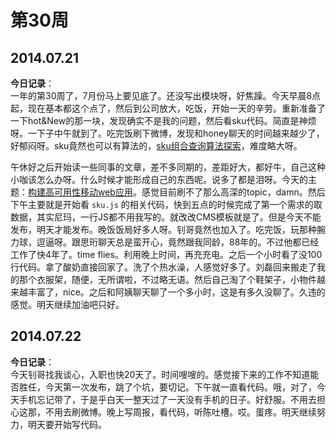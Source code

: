 第30周
======

## 2014.07.21

**今日记录**：  
一年的第30周了，7月份马上要见底了。还没写出模块呀，好焦躁。今天早晨8点起，现在基本都这个点了，然后到公司放大，吃饭，开始一天的辛劳。重新准备了一下hot&New的那一块，发现确实不是我的问题，然后看sku代码。简直是神烦呀。一下子中午就到了。吃完饭刷下微博，发现和honey聊天的时间越来越少了，好郁闷呀。sku竟然也可以有算法的，[sku组合查询算法探索](http://ued.taobao.org/blog/2012/07/sku-search-algorithm/)，难度略大呀。

午休好之后开始读一些同事的文章，差不多同期的，差距好大，都好牛，自己这种小咖该怎么办呀。什么时候才能形成自己的东西呢。说多了都是泪呀。今天的主题：[构建高可用性移动web应用](http://www.atatech.org/articles/16602)。感觉目前刷不了那么高深的topic，damn。然后下午主要就是开始看 `sku.js` 的相关代码，快到五点的时候完成了第一个需求的取数据，其实尼玛，一行JS都不用我写的。就改改CMS模板就是了。但是今天不能发布，明天才能发布。晚饭饭局好多人呀。钊哥竟然也加入了。吃完饭，玩那种腕力球，逗逼呀。跟思珩聊天总是蛮开心，竟然跟我同龄，88年的。不过他都已经工作了快4年了。time flies。利用晚上时间，再充充电。之后一个小时看了没100行代码。拿了酸奶直接回家了。洗了个热水澡，人感觉好多了。刘磊回来搬走了我的那个衣服架，随便，无所谓啦，不过略无语。然后自己淘了个鞋架子，小物件越来越丰富了，nice。之后和阿姨聊天聊了一个多小时，这是有多久没聊了。久违的感觉。明天继续加油吧只好。

## 2014.07.22

**今日记录**：  
今天钊哥找我谈心，入职也快20天了。时间嗖嗖的。感觉接下来的工作不知道能否胜任，今天第一次发布，跳了个坑，要切记。下午就一直看代码。哦，对了，今天手机忘记带了，于是乎白天一整天过了一天没有手机的日子。好舒服。不用去担心这那，不用去刷微博。晚上写周报，看代码，听陈吐槽。哎。蛋疼。明天继续努力，明天要开始写代码。
